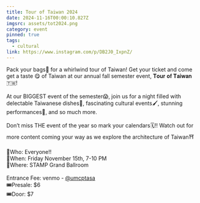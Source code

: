 ```yaml
---
title: Tour of Taiwan 2024
date: 2024-11-16T00:00:10.827Z
imgsrc: assets/tot2024.png
category: event
pinned: true
tags:
  - cultural
link: https://www.instagram.com/p/DB2J0_IxpnZ/
---
```

Pack your bags🧳 for a whirlwind tour of Taiwan! Get your ticket and come get a taste 😋 of Taiwan at our annual fall semester event, 𝐓𝐨𝐮𝐫 𝐨𝐟 𝐓𝐚𝐢𝐰𝐚𝐧🇹🇼!\
\
At our BIGGEST event of the semester😱, join us for a night filled with delectable Taiwanese dishes🍜, fascinating cultural events🖌️, stunning performances💃, and so much more.\
\
Don’t miss THE event of the year so mark your calendars🗓️!! Watch out for more content coming your way as we explore the architecture of Taiwan⛩️\
\
🍡Who: Everyone!!\
🍡When: Friday November 15th, 7-10 PM\
🍡Where: STAMP Grand Ballroom\
\
Entrance Fee: venmo - [@umcptasa](https://account.venmo.com/u/umcptasa)\
🎟️Presale: $6\
🎟️Door: $7
